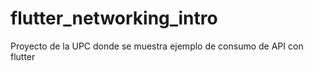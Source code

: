 # flutter_networking_intro
Proyecto de la UPC donde se muestra ejemplo de consumo de API con flutter
